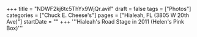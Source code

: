 +++
title = "NDWF2kj6tc5ThYx9WjQr.avif"
draft = false
tags = ["Photos"]
categories = ["Chuck E. Cheese's"]
pages = ["Hialeah, FL (3805 W 20th Ave)"]
startDate = ""
+++
'''Hialeah's Road Stage in 2011 (Helen's Pink Box)'''
